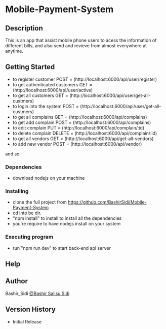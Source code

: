 # Mobile-Payment-System

## Description

This is an app that assist mobile phone users to acess the information of different bills, and also send and revieve from almost everywhere at anytime.

## Getting Started

* to register customer POST  = (http://localhost:6000/api/user/register)
* to get authenticated customers GET = (http://localhost:6000/api/user/active)
* to get all customers GET = (http://localhost:6000/api/user/get-all-custmers)
* to login into the system POST = (http://localhost:6000/api/user/get-all-custmers)
* to get all complains GET = (http://localhost:6000/api/complains)
* to get add complain POST = (http://localhost:6000/api/complains)
* to edit complain PUT = (http://localhost:6000/api/complain/:id)
* to delete complain DELETE = (http://localhost:6000/api/complain/:id)
* to get all vendors GET = (http://localhost:6000/api/get-all-vendors)
* to add new vendor POST = (http://localhost:6000/api/vendor)

and so 

### Dependencies

* download nodejs on your machine

### Installing

* clone the full project from https://github.com/BashirSidi/Mobile-Payment-System
* cd into be dir. 
* "npm install" to install to install all the dependencies
* you're require to have nodejs install on your system

### Executing program

* run "npm run dev" to start back-end api server

## Help


## Author

Bashir_Sidi [@Bashir Salisu Sidi](https://www.linkedin.com/in/bashir-salisu-sidi-b12366124/)

## Version History

* Initial Release

